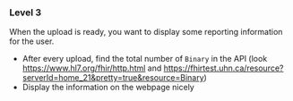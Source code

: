 ### Level 3

When the upload is ready, you want to display some reporting information for the user.

* After every upload, find the total number of `Binary` in the API (look https://www.hl7.org/fhir/http.html and https://fhirtest.uhn.ca/resource?serverId=home_21&pretty=true&resource=Binary)
* Display the information on the webpage nicely